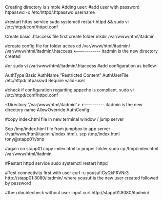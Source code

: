 Creating directory is simple
Adding user:
#add user with password
htpasswd -c /etc/httpd/.htpasswd username

#restart https service 
sudo systemctl restart httpd && sudo vi /etc/httpd/conf/httpd.conf

Create basic .htaccess file
first create folder 
mkdir /var/www/html/itadmin

#create config file for folder acces
cd /var/www/html/itadmin/
/var/www/html/itadmin/.htaccess <----------- itadmin is the new directory created

#or
sudo vi /var/www/html/itadmin/.htaccess
#add configuration as bellow.

AuthType Basic
AuthName “Restricted Content”
AuthUserFile /etc/httpd/.htpasswd
Require valid-user

#check if configuration regarding appache is compliant.
sudo vi /etc/httpd/conf/httpd.conf

<Directory “/var/www/html/itadmin”> <--------- itadmin is the new directory name
AllowOverride AuthConfig

#copy index.html file in new terminal window / jump server

Scp /tmp/index.html file from jumpbox to app server (/var/www/html/itadmin/index.html).
scp /tmp/index.html tony@stapp01:/tmp

#again on stapp01 copy index.html to proper folder
sudo cp /tmp/index.html /var/www/html/itadmin

#Restart httpd service
sudo systemctl restart httpd

#Test connectivity first with user
curl -u yousuf:GyQkFRVNr3 http://stapp01:8080/itadmin/
where yousuf is the new user created followed by password

#then doublecheck without user input
curl  http://stapp01:8080/itadmin/
